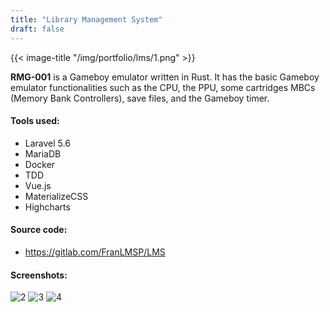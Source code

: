 ```yaml
---
title: "Library Management System"
draft: false
---
```


{{< image-title "/img/portfolio/lms/1.png" >}}

**RMG-001** is a Gameboy emulator written in Rust. It has the basic Gameboy emulator functionalities
such as the CPU, the PPU, some cartridges MBCs (Memory Bank Controllers), save files, and the Gameboy
timer.

#### Tools used:
* Laravel 5.6
* MariaDB
* Docker
* TDD
* Vue.js
* MaterializeCSS 
* Highcharts

#### Source code:
* https://gitlab.com/FranLMSP/LMS

#### Screenshots:

![2](/img/portfolio/lms/2.png "2")
![3](/img/portfolio/lms/3.png "3")
![4](/img/portfolio/lms/4.png "4")

